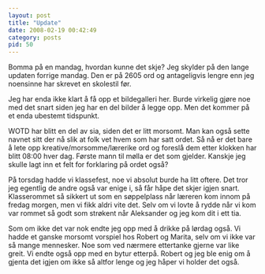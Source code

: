 ```yaml
---
layout: post
title: "Update"
date: 2008-02-19 00:42:49
category: posts
pid: 50
---
```

Bomma på en mandag, hvordan kunne det skje? Jeg skylder på den lange updaten forrige mandag. Den er på 2605 ord og antageligvis lengre enn jeg noensinne har skrevet en skolestil før.

Jeg har enda ikke klart å få opp et bildegalleri her. Burde virkelig gjøre noe med det snart siden jeg har en del bilder å legge opp. Men det kommer på et enda ubestemt tidspunkt.

WOTD har blitt en del av sia, siden det er litt morsomt. Man kan også sette navnet sitt der nå slik at folk vet hvem som har satt ordet. Så nå er det bare å lete opp kreative/morsomme/lærerike ord og foreslå dem etter klokken har blitt 08:00 hver dag. Første mann til mølla er det som gjelder. Kanskje jeg skulle lagt inn et felt for forklaring på ordet også?

På torsdag hadde vi klassefest, noe vi absolut burde ha litt oftere. Det tror jeg egentlig de andre også var enige i, så får håpe det skjer igjen snart. Klasserommet så sikkert ut som en søppelplass når læreren kom innom på fredag morgen, men vi fikk aldri vite det. Selv om vi lovte å rydde når vi kom var rommet så godt som strøkent når Aleksander og jeg kom dit i ett tia. 

Som om ikke det var nok endte jeg opp med å drikke på lørdag også. Vi hadde et ganske morsomt vorspiel hos Robert og Marita, selv om vi ikke var så mange mennesker. Noe som ved nærmere ettertanke gjerne var like greit. Vi endte også opp med en bytur etterpå. Robert og jeg ble enig om å gjenta det igjen om ikke så altfor lenge og jeg håper vi holder det også.